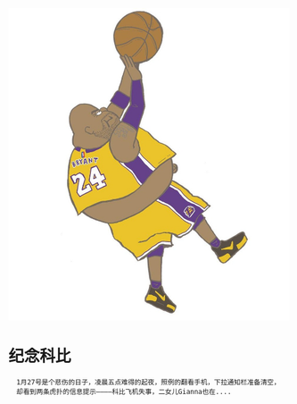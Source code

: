 ![kobe](images/kobe.png)

# 纪念科比
      
      1月27号是个悲伤的日子，凌晨五点难得的起夜，照例的翻看手机，下拉通知栏准备清空，  
      却看到两条虎扑的信息提示————科比飞机失事，二女儿Gianna也在....
